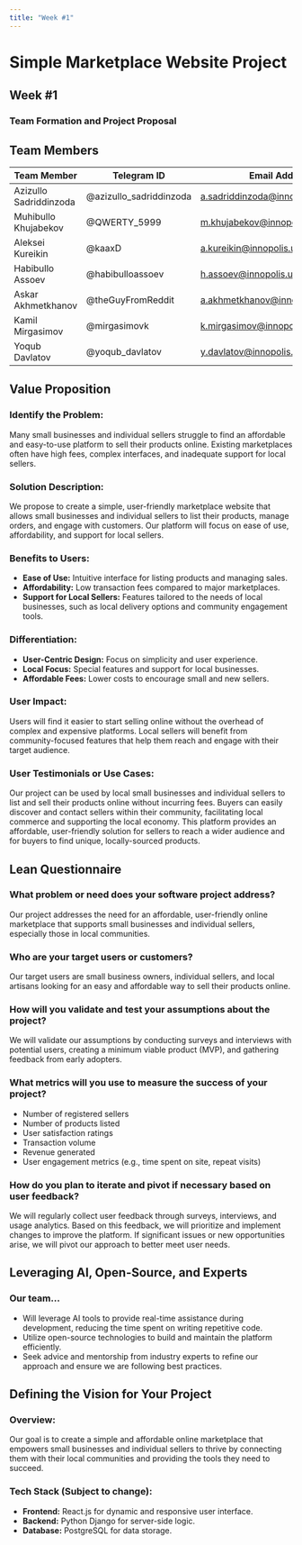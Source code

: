 ```yaml
---
title: "Week #1"
---
```


# Simple Marketplace Website Project

## Week #1

### Team Formation and Project Proposal

## Team Members
| Team Member | Telegram ID    | Email Address     |
|--------------------|----------------|--------------------|
| Azizullo Sadriddinzoda | @azizullo_sadriddinzoda | a.sadriddinzoda@innopolis.univeristy |
| Muhibullo Khujabekov | @QWERTY_5999 | m.khujabekov@innopolis.university |
| Aleksei Kureikin | @kaaxD  | a.kureikin@innopolis.university |
| Habibullo Assoev | @habibulloassoev | h.assoev@innopolis.university |
| Askar Akhmetkhanov | @theGuyFromReddit  | a.akhmetkhanov@innopolis.university |
| Kamil Mirgasimov | @mirgasimovk | k.mirgasimov@innopolis.university |
| Yoqub Davlatov | @yoqub_davlatov | y.davlatov@innopolis.university |


## Value Proposition

### Identify the Problem:

Many small businesses and individual sellers struggle to find an affordable and easy-to-use platform to sell their products online. Existing marketplaces often have high fees, complex interfaces, and inadequate support for local sellers.

### Solution Description:

We propose to create a simple, user-friendly marketplace website that allows small businesses and individual sellers to list their products, manage orders, and engage with customers. Our platform will focus on ease of use, affordability, and support for local sellers.

### Benefits to Users:

-   **Ease of Use:** Intuitive interface for listing products and managing sales.
-   **Affordability:** Low transaction fees compared to major marketplaces.
-   **Support for Local Sellers:** Features tailored to the needs of local businesses, such as local delivery options and community engagement tools.

### Differentiation:

-   **User-Centric Design:** Focus on simplicity and user experience.
-   **Local Focus:** Special features and support for local businesses.
-   **Affordable Fees:** Lower costs to encourage small and new sellers.

### User Impact:

Users will find it easier to start selling online without the overhead of complex and expensive platforms. Local sellers will benefit from community-focused features that help them reach and engage with their target audience.

### User Testimonials or Use Cases:

Our project can be used by local small businesses and individual sellers to list and sell their products online without incurring fees. Buyers can easily discover and contact sellers within their community, facilitating local commerce and supporting the local economy. This platform provides an affordable, user-friendly solution for sellers to reach a wider audience and for buyers to find unique, locally-sourced products.



## Lean Questionnaire

### What problem or need does your software project address?

Our project addresses the need for an affordable, user-friendly online marketplace that supports small businesses and individual sellers, especially those in local communities.

### Who are your target users or customers?

Our target users are small business owners, individual sellers, and local artisans looking for an easy and affordable way to sell their products online.

### How will you validate and test your assumptions about the project?

We will validate our assumptions by conducting surveys and interviews with potential users, creating a minimum viable product (MVP), and gathering feedback from early adopters.

### What metrics will you use to measure the success of your project?

-   Number of registered sellers
-   Number of products listed
-   User satisfaction ratings
-   Transaction volume
-   Revenue generated
-   User engagement metrics (e.g., time spent on site, repeat visits)

### How do you plan to iterate and pivot if necessary based on user feedback?

We will regularly collect user feedback through surveys, interviews, and usage analytics. Based on this feedback, we will prioritize and implement changes to improve the platform. If significant issues or new opportunities arise, we will pivot our approach to better meet user needs.

## Leveraging AI, Open-Source, and Experts

### Our team...

-   Will leverage AI tools to provide real-time assistance during development, reducing the time spent on writing repetitive code.
-   Utilize open-source technologies to build and maintain the platform efficiently.
-   Seek advice and mentorship from industry experts to refine our approach and ensure we are following best practices.

## Defining the Vision for Your Project

### Overview:

Our goal is to create a simple and affordable online marketplace that empowers small businesses and individual sellers to thrive by connecting them with their local communities and providing the tools they need to succeed.

### Tech Stack (Subject to change):

-   **Frontend:** React.js for dynamic and responsive user interface.
-   **Backend:** Python Django for server-side logic.
-   **Database:** PostgreSQL for data storage.